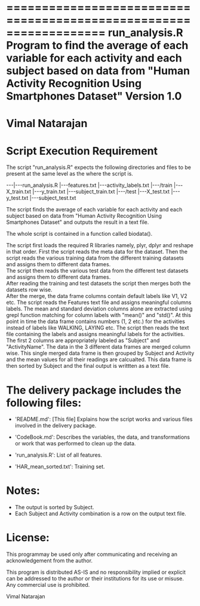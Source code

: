 ==================================================================
run_analysis.R
Program to find the average of each variable for each activity and each subject based on data from "Human Activity Recognition Using Smartphones Dataset"
Version 1.0
==================================================================
Vimal Natarajan
==================================================================

Script Execution Requirement
==================================================================

The script "run_analysis.R" expects the following directories and files to be present at the same level as the where the script is.

---|---run_analysis.R 
   |---features.txt 
   |---activity_labels.txt 
   |---/train 
       |---X_train.txt 
	   |---y_train.txt 
	   |---subject_train.txt 
   |---/test
       |---X_test.txt 
	   |---y_test.txt 
	   |---subject_test.txt 
   

The script finds the average of each variable for each activity and each subject based on data from "Human Activity Recognition Using Smartphones Dataset" and outputs the result in a text file.

The whole script is contained in a function called biodata().

The script first loads the required R libraries namely, plyr, dplyr and reshape in that order.
First the script reads the meta data for the dataset.
Then the script reads the various training data from the different training datasets and assigns them to different data frames.  
The script then reads the various test  data from the different test datasets and assigns them to different data frames.  
After reading the training and test datasets the script then merges both the datasets row wise.  
After the merge, the data frame columns contain default labels like V1, V2 etc. The script reads the Features text file and assigns meaningful columns labels.
The mean and standard deviation columns alone are extracted using grepl function matching for column labels with "mean()" and "std()".
At this point in time the data frame contains numbers (1, 2 etc.) for the activities instead of labels like WALKING, LAYING etc.
The script then reads the text file containing the labels and assigns meaningful labels for the activities.
The first 2 columns are appropriately labeled as "Subject" and "ActivityName".
The data in the 3 different data frames are merged column wise.
This single merged data frame is then grouped by Subject and Activity and the mean values for all their readings are calcualted.
This data frame is then sorted by Subject and the final output is writtten as a text file.
  

The delivery package includes the following files:
==================================================

- 'README.md': [This file] Explains how the script works and various files involved in the delivery package.

- 'CodeBook.md': Describes the variables, the data, and transformations or work that was performed to clean up the data.

- 'run_analysis.R': List of all features.

- 'HAR_mean_sorted.txt': Training set.


Notes: 
======
- The output is sorted by Subject.
- Each Subject and Activity combination is a row on the output text file.

License:
========
This programmay be used only after communicating and receiving an acknowledgement from the author. 

This program is distributed AS-IS and no responsibility implied or explicit can be addressed to the author or their institutions for its use or misuse. Any commercial use is prohibited.

Vimal Natarajan